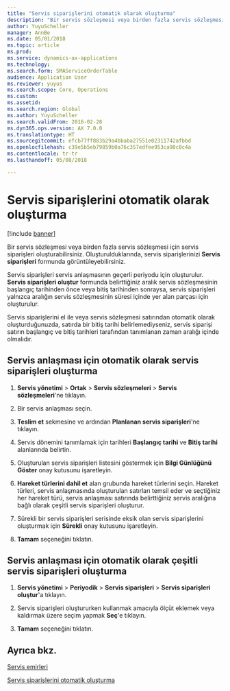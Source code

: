 ```yaml
---
title: "Servis siparişlerini otomatik olarak oluşturma"
description: "Bir servis sözleşmesi veya birden fazla servis sözleşmesi için servis siparişleri oluşturabilirsiniz."
author: YuyuScheller
manager: AnnBe
ms.date: 05/01/2018
ms.topic: article
ms.prod: 
ms.service: dynamics-ax-applications
ms.technology: 
ms.search.form: SMAServiceOrderTable
audience: Application User
ms.reviewer: yuyus
ms.search.scope: Core, Operations
ms.custom: 
ms.assetid: 
ms.search.region: Global
ms.author: YuyuScheller
ms.search.validFrom: 2016-02-28
ms.dyn365.ops.version: AX 7.0.0
ms.translationtype: HT
ms.sourcegitcommit: efcb77ff883b29a4bbaba27551e02311742afbbd
ms.openlocfilehash: c39e5b5eb79859b0a76c357edfee953ca90c0c4a
ms.contentlocale: tr-tr
ms.lasthandoff: 05/08/2018

---
```


# <a name="create-service-orders-automatically"></a>Servis siparişlerini otomatik olarak oluşturma    

[!include [banner](../includes/banner.md)]


Bir servis sözleşmesi veya birden fazla servis sözleşmesi için servis siparişleri oluşturabilirsiniz. Oluşturulduklarında, servis siparişlerinizi **Servis siparişleri** formunda görüntüleyebilirsiniz.

Servis siparişleri servis anlaşmasının geçerli periyodu için oluşturulur. **Servis siparişleri oluştur** formunda belirttiğiniz aralık servis sözleşmesinin başlangıç tarihinden önce veya bitiş tarihinden sonraysa, servis siparişleri yalnızca aralığın servis sözleşmesinin süresi içinde yer alan parçası için oluşturulur.

Servis siparişlerini el ile veya servis sözleşmesi satırından otomatik olarak oluşturduğunuzda, satırda bir bitiş tarihi belirlemediyseniz, servis siparişi satırın başlangıç ve bitiş tarihleri tarafından tanımlanan zaman aralığı içinde olmalıdır.

## <a name="create-service-orders-automatically-for-a-service-agreement"></a>Servis anlaşması için otomatik olarak servis siparişleri oluşturma

1.  **Servis yönetimi** \> **Ortak** \> **Servis sözleşmeleri** \> **Servis sözleşmeleri**'ne tıklayın.

2.  Bir servis anlaşması seçin.

3.  **Teslim et** sekmesine ve ardından **Planlanan servis siparişleri**'ne tıklayın.

4.  Servis dönemini tanımlamak için tarihleri **Başlangıç tarihi** ve **Bitiş tarihi** alanlarında belirtin.

5.  Oluşturulan servis siparişleri listesini göstermek için **Bilgi Günlüğünü Göster** onay kutusunu işaretleyin.

6.  **Hareket türlerini dahil et** alan grubunda hareket türlerini seçin. Hareket türleri, servis anlaşmasında oluşturulan satırları temsil eder ve seçtiğiniz her hareket türü, servis anlaşması satırında belirttiğiniz servis aralığına bağlı olarak çeşitli servis siparişleri oluşturur.

7.  Sürekli bir servis siparişleri serisinde eksik olan servis siparişlerini oluşturmak için **Sürekli** onay kutusunu işaretleyin.

8.  **Tamam** seçeneğini tıklatın.

## <a name="create-service-orders-automatically-for-several-service-agreements"></a>Servis anlaşması için otomatik olarak çeşitli servis siparişleri oluşturma

1.  **Servis yönetimi** \> **Periyodik** \> **Servis siparişleri** \> **Servis siparişleri oluştur**'a tıklayın.

2.  Servis siparişleri oluştururken kullanmak amacıyla ölçüt eklemek veya kaldırmak üzere seçim yapmak **Seç**'e tıklayın.

3.  **Tamam** seçeneğini tıklatın.

## <a name="see-also"></a>Ayrıca bkz.

[Servis emirleri](service-orders.md)

[Servis siparişlerini otomatik oluşturma](auto-create-service-orders.md)

  



